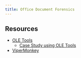 ```yaml
---
title: Office Document Forensics
---
```


## Resources

* [OLE Tools](https://www.decalage.info/vba_tools)
  * [Case Study using OLE Tools](https://cybergeeks.tech/how-to-analyze-malicious-documents-case-study-of-an-attack-targeting-ukraine-organizations/)
* [ViperMonkey](https://isc.sans.edu/forums/diary/ViperMonkey+VBA+maldoc+deobfuscation/24346/)

